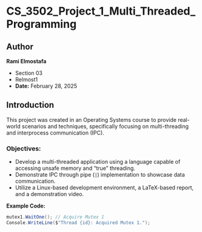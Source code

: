 # CS_3502_Project_1_Multi_Threaded_Programming 

## Author
**Rami Elmostafa**  
- Section 03  
- Relmost1  
- **Date:** February 28, 2025  

## Introduction
This project was created in an Operating Systems course to provide real-world scenarios and techniques, specifically focusing on multi-threading and interprocess communication (IPC).  

### Objectives:
- Develop a multi-threaded application using a language capable of accessing unsafe memory and “true” threading.
- Demonstrate IPC through pipe (`|`) implementation to showcase data communication.
- Utilize a Linux-based development environment, a LaTeX-based report, and a demonstration video.


**Example Code:**
```csharp
mutex1.WaitOne(); // Acquire Mutex 1
Console.WriteLine($"Thread {id}: Acquired Mutex 1.");
